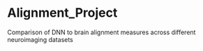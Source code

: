 # Alignment_Project
Comparison of DNN to brain alignment measures across different neuroimaging datasets
